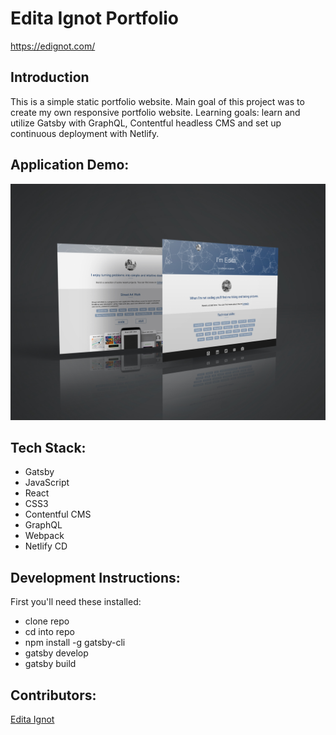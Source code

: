 # Edita Ignot Portfolio
https://edignot.com/

## Introduction
This is a simple static portfolio website. Main goal of this project was to create my own responsive portfolio website. Learning goals: learn and utilize Gatsby with GraphQL, Contentful headless CMS and set up continuous deployment with Netlify.

## Application Demo: 
![Edita Ignot Portfolio](/portfoliomockup.jpg)

## Tech Stack:
- Gatsby
- JavaScript
- React
- CSS3
- Contentful CMS
- GraphQL
- Webpack
- Netlify CD

## Development Instructions:
First you'll need these installed:
- clone repo 
- cd into repo
- npm install -g gatsby-cli
- gatsby develop
- gatsby build

## Contributors:
   [Edita Ignot](https://github.com/edignot)


